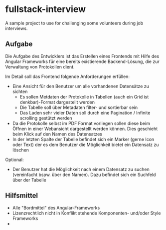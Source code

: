# fullstack-interview
A sample project to use for challenging some volunteers during job interviews.

## Aufgabe

Die Aufgabe des Entwicklers ist das Erstellen eines Frontends mit Hilfe des Angular Frameworks für eine bereits existierende Backend-Lösung, die zur Verwaltung von Protokollen dient.

Im Detail soll das Frontend folgende Anforderungen erfüllen:
  - Eine Ansicht für den Benutzer um alle vorhandenen Datensätze zu sichten
    * Es sollen Metdaten der Protokolle in Tabellen (auch ein  Grid ist denkbar)-Format dargestellt werden
    * Die Tabelle soll über Metadaten filter- und sortierbar sein
    * Das Laden sehr vieler Daten soll durch eine Pagination / Infinite scrolling gestützt werden
  - Da die Protokolle selbst im PDF Format vorliegen sollen diese beim Öffnen in einer Webansicht dargestellt werden können. Dies geschieht beim Klick auf den Namen des Datensatzes
  - In der letzten Spalte der Tabelle befindet sich ein Marker (gerne Icon oder Text) der es dem Benutzer die Möglichkeit bietet ein Datensatz zu löschen
  
  Optional:
  - Der Benutzer hat die Möglichkeit nach einem Datensatz zu suchen (vereinfacht bspw. über den Namen). Dazu befindet sich ein Suchfeld über der Tabelle
 
## Hilfsmittel

- Alle "Bordmittel" des Angular-Frameworks
- Lizenzrechtlich nicht in Konflikt stehende Komponenten- und/oder Style Frameworks
-    
